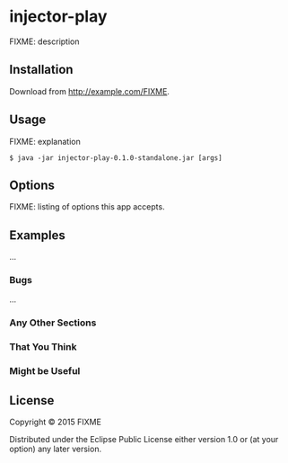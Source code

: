 # injector-play

FIXME: description

## Installation

Download from http://example.com/FIXME.

## Usage

FIXME: explanation

    $ java -jar injector-play-0.1.0-standalone.jar [args]

## Options

FIXME: listing of options this app accepts.

## Examples

...

### Bugs

...

### Any Other Sections
### That You Think
### Might be Useful

## License

Copyright © 2015 FIXME

Distributed under the Eclipse Public License either version 1.0 or (at
your option) any later version.
